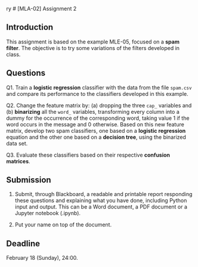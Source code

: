 ry # [MLA-02] Assignment 2

## Introduction

This assignment is based on the example MLE-05, focused on a **spam filter**. The objective is to try some variations of the filters developed in class.

## Questions

Q1. Train a **logistic regression** classifier with the data from the file `spam.csv` and compare its performance to the classifiers developed in this example.

Q2. Change the feature matrix by: (a) dropping the three `cap_` variables and (b) **binarizing** all the `word_` variables, transforming every column into a dummy for the occurrence of the corresponding word, taking value 1 if the word occurs in the message and 0 otherwise. Based on this new feature matrix, develop two spam classifiers, one based on a **logistic regression** equation and the other one based on a **decision tree**, using the binarized data set.

Q3. Evaluate these classifiers based on their respective **confusion matrices**.

## Submission

1. Submit, through Blackboard, a readable and printable report responding these questions and explaining what you have done, including Python input and output. This can be a Word document, a PDF document or a Jupyter notebook (.ipynb).

2. Put your name on top of the document.

## Deadline

February 18 (Sunday), 24:00.


